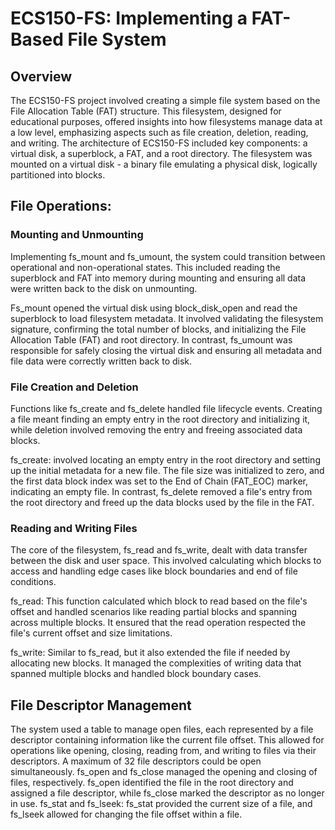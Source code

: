# ECS150-FS: Implementing a FAT-Based File System

## Overview

The ECS150-FS project involved creating a simple file system based on the File
Allocation Table (FAT) structure. This filesystem, designed for educational 
purposes, offered insights into how filesystems manage data at a low level, 
emphasizing aspects such as file creation, deletion, reading, and writing. The 
architecture of ECS150-FS included key components: a virtual disk, a superblock,
a FAT, and a root directory. The filesystem was mounted on a virtual disk - a 
binary file emulating a physical disk, logically partitioned into blocks.

## File Operations:

### Mounting and Unmounting
Implementing fs_mount and fs_umount, the system could transition between 
operational and non-operational states. This included reading the superblock and
FAT into memory during mounting and ensuring all data were written back to the 
disk on unmounting.

Fs_mount opened the virtual disk using block_disk_open and read the superblock to
load filesystem metadata. It involved validating the filesystem signature, 
confirming the total number of blocks, and initializing the File Allocation Table
(FAT) and root directory. In contrast, fs_umount was responsible for safely 
closing the virtual disk and ensuring all metadata and file data were correctly 
written back to disk.

### File Creation and Deletion
Functions like fs_create and fs_delete handled file lifecycle events. Creating a 
file meant finding an empty entry in the root directory and initializing it, 
while deletion involved removing the entry and freeing associated data blocks.

fs_create: involved locating an empty entry in the root directory and setting up
the initial metadata for a new file. The file size was initialized to zero, and 
the first data block index was set to the End of Chain (FAT_EOC) marker, 
indicating an empty file. In contrast, fs_delete removed a file's entry from the
root directory and freed up the data blocks used by the file in the FAT.

### Reading and Writing Files
The core of the filesystem, fs_read and fs_write, dealt with data transfer 
between the disk and user space. This involved calculating which blocks to access
and handling edge cases like block boundaries and end of file conditions.

fs_read: This function calculated which block to read based on the file's offset 
and handled scenarios like reading partial blocks and spanning across multiple 
blocks. It ensured that the read operation respected the file's current offset 
and size limitations.

fs_write: Similar to fs_read, but it also extended the file if needed by 
allocating new blocks. It managed the complexities of writing data that spanned 
multiple blocks and handled block boundary cases.

## File Descriptor Management

The system used a table to manage open files, each represented by a file 
descriptor containing information like the current file offset. This allowed for 
operations like opening, closing, reading from, and writing to files via their 
descriptors. A maximum of 32 file descriptors could be open simultaneously. 
fs_open and fs_close managed the opening and closing of files, respectively. 
fs_open identified the file in the root directory and assigned a file descriptor,
while fs_close marked the descriptor as no longer in use. fs_stat and fs_lseek: 
fs_stat provided the current size of a file, and fs_lseek allowed for changing 
the file offset within a file.
